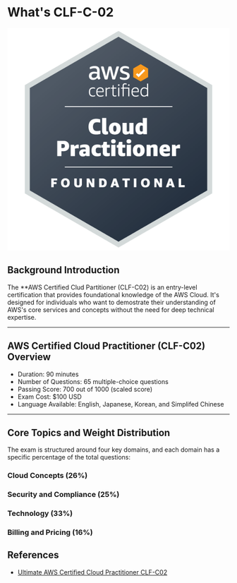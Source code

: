 # What's CLF-C-02

![alt text](image.png)

## Background Introduction
The **AWS Certified Clud Partitioner (CLF-C02) is an entry-level certification that provides foundational knowledge of the AWS Cloud. It's designed for individuals who want to demostrate their understanding of AWS's core services and concepts without the need for deep technical expertise. 

--- 

## AWS Certified Cloud Practitioner (CLF-C02) Overview 
* Duration: 90 minutes 
* Number of Questions: 65 multiple-choice questions 
* Passing Score: 700 out of 1000 (scaled score)
* Exam Cost: $100 USD
* Language Available: English, Japanese, Korean, and Simplifed Chinese 

--- 

## Core Topics and Weight Distribution 
The exam is structured around four key domains, and each domain has a specific percentage of the total questions: 

### Cloud Concepts (26%)

### Security and Compliance (25%)

### Technology (33%)

### Billing and Pricing (16%)


## References 
* [Ultimate AWS Certified Cloud Practitioner CLF-C02](https://www.udemy.com/course/aws-certified-cloud-practitioner-new/?srsltid=AfmBOopZ0pIzA7T_PJJFH_9huM5oVFqAdQ4tWcBnDMTUsHzgDZHyMAhC)
